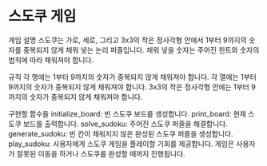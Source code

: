 # 스도쿠 게임

게임 설명
스도쿠는 가로, 세로, 그리고 3x3의 작은 정사각형 안에서 1부터 9까지의 숫자를 중복되지 않게 채워 넣는 논리 퍼즐입니다. 채워 넣을 숫자는 주어진 힌트와 숫자의 법칙에 따라 채워져야 합니다.

규칙
각 행에는 1부터 9까지의 숫자가 중복되지 않게 채워져야 합니다.
각 열에는 1부터 9까지의 숫자가 중복되지 않게 채워져야 합니다.
3x3의 작은 정사각형 안에는 1부터 9까지의 숫자가 중복되지 않게 채워져야 합니다.

구현할 함수들
initialize_board: 빈 스도쿠 보드를 생성합니다.
print_board: 현재 스도쿠 보드를 출력합니다.
solve_sudoku: 주어진 스도쿠 퍼즐을 해결합니다.
generate_sudoku: 빈 칸이 채워지지 않은 완성된 스도쿠 퍼즐을 생성합니다.
play_sudoku: 사용자에게 스도쿠 게임을 플레이할 기회를 제공합니다. 게임은 사용자가 잘못된 이동을 하거나 스도쿠를 완성할 때까지 진행됩니다.
